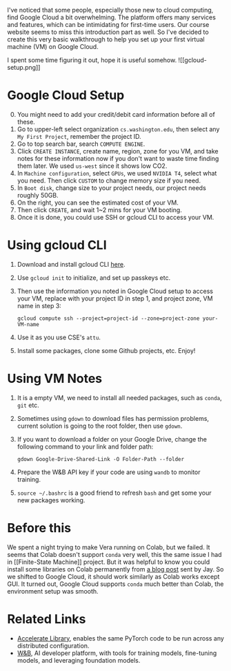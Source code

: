 I've noticed that some people, especially those new to cloud computing, find Google Cloud a bit overwhelming. The platform offers many services and features, which can be intimidating for first-time users. Our course website seems to miss this introduction part as well. So I've decided to create this very basic walkthrough to help you set up your first virtual machine (VM) on Google Cloud.

I spent some time figuring it out, hope it is useful somehow.
![[gcloud-setup.png]]
# Google Cloud Setup
0. You might need to add your credit/debit card information before all of these.
1. Go to upper-left select organization `cs.washington.edu`, then select any `My First Project`, remember the project ID.
2. Go to top search bar, search `COMPUTE ENGINE`.
3. Click `CREATE INSTANCE`, create name, region, zone for you VM, and take notes for these information now if you don't want to waste time finding them later. We used `us-west` since it shows low CO2.
4. In `Machine configuration`, select `GPUs`, we used `NVIDIA T4`, select what you need. Then click `CUSTOM` to change memory size if you need.
5. In `Boot disk`, change size to your project needs, our project needs roughly 50GB.
6. On the right, you can see the estimated cost of your VM.
7. Then click `CREATE`, and wait 1~2 mins for your VM booting.
8. Once it is done, you could use SSH or gcloud CLI to access your VM.

# Using gcloud CLI
1. Download and install gcloud CLI [here](https://cloud.google.com/sdk/docs/install).
2. Use `gcloud init` to initialize, and set up passkeys etc.
3. Then use the information you noted in Google Cloud setup to access your VM, replace with your project ID in step 1, and project zone, VM name in step 3:

	```
	gcloud compute ssh --project=project-id --zone=project-zone your-VM-name
	```

4. Use it as you use CSE's `attu`.
5. Install some packages, clone some Github projects, etc. Enjoy!

# Using VM Notes
1. It is a empty VM, we need to install all needed packages, such as `conda`, `git` etc.
2. Sometimes using `gdown` to download files has permission problems, current solution is going to the root folder, then use `gdown`.
3. If you want to download a folder on your Google Drive, change the following command to your link and folder path:

	```
	gdown Google-Drive-Shared-Link -O Folder-Path --folder
	```
	
1. Prepare the W&B API key if your code are using `wandb` to monitor training.
2. `source ~/.bashrc` is a good friend to refresh `bash` and get some your new packages working.

# Before this
We spent a night trying to make Vera running on Colab, but we failed. It seems that Colab doesn't support `conda` very well, this the same issue I had in [[Finite-State Machine]] project. But it was helpful to know you could install some libraries on Colab permanently from [a blog post](https://netraneupane.medium.com/how-to-install-libraries-permanently-in-google-colab-fb15a585d8a5) sent by Jay. So we shifted to Google Cloud, it should work similarly as Colab works except GUI. It turned out, Google Cloud supports `conda` much better than Colab, the environment setup was smooth.
# Related Links
- [Accelerate Library](https://huggingface.co/docs/accelerate/en/index), enables the same PyTorch code to be run across any distributed configuration.
- [W&B](https://wandb.ai/site), AI developer platform, with tools for training models, fine-tuning models, and leveraging foundation models.